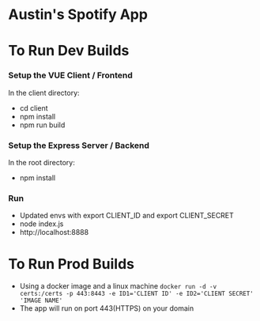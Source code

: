 # Austin's Spotify App

# To Run Dev Builds

### Setup the VUE Client / Frontend

In the client directory:
* cd client
* npm install
* npm run build

### Setup the Express Server / Backend

In the root directory:
* npm install

### Run
* Updated envs with export CLIENT_ID and export CLIENT_SECRET
* node index.js
* http://localhost:8888


# To Run Prod Builds
* Using a docker image and a linux machine 
``` docker run -d -v certs:/certs -p 443:8443 -e ID1='CLIENT ID' -e ID2='CLIENT SECRET' 'IMAGE NAME' ```
* The app will run on port 443(HTTPS) on your domain





